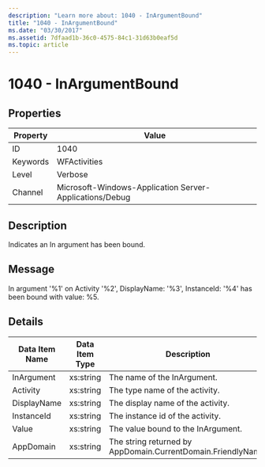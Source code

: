 ```yaml
---
description: "Learn more about: 1040 - InArgumentBound"
title: "1040 - InArgumentBound"
ms.date: "03/30/2017"
ms.assetid: 7dfaad1b-36c0-4575-84c1-31d63b0eaf5d
ms.topic: article
---
```

# 1040 - InArgumentBound

## Properties

| Property | Value |
| - | - |
|ID|1040|  
|Keywords|WFActivities|  
|Level|Verbose|  
|Channel|Microsoft-Windows-Application Server-Applications/Debug|  
  
## Description  

 Indicates an In argument has been bound.  
  
## Message  

 In argument '%1' on Activity '%2', DisplayName: '%3', InstanceId: '%4' has been bound with value: %5.  
  
## Details  
  
|Data Item Name|Data Item Type|Description|  
|--------------------|--------------------|-----------------|  
|InArgument|xs:string|The name of the InArgument.|  
|Activity|xs:string|The type name of the activity.|  
|DisplayName|xs:string|The display name of the activity.|  
|InstanceId|xs:string|The instance id of the activity.|  
|Value|xs:string|The value bound to the InArgument.|  
|AppDomain|xs:string|The string returned by AppDomain.CurrentDomain.FriendlyName.|
